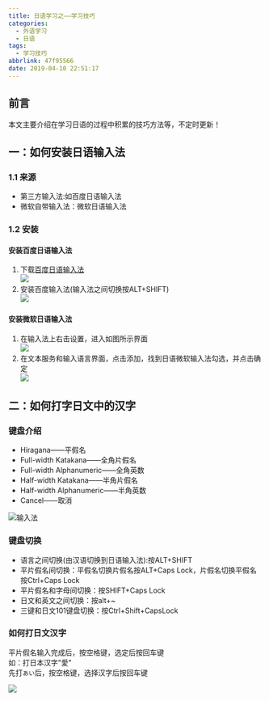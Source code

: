 ```yaml
---
title: 日语学习之——学习技巧
categories:
  - 外语学习
  - 日语
tags:
  - 学习技巧
abbrlink: 47f95566
date: 2019-04-10 22:51:17
---
```

## 前言 
本文主要介绍在学习日语的过程中积累的技巧方法等，不定时更新！

## 一：如何安装日语输入法 

### 1.1 来源 
* 第三方输入法:如百度日语输入法
* 微软自带输入法：微软日语输入法
<!--more-->

### 1.2 安装 
#### 安装百度日语输入法 
1. 下载[百度日语输入法][1]       
	![][2]  
2. 安装百度输入法(输入法之间切换按ALT+SHIFT)     
	![][3]  

#### 安装微软日语输入法   
1. 在输入法上右击设置，进入如图所示界面   
	![][4]  
2. 在文本服务和输入语言界面，点击添加，找到日语微软输入法勾选，并点击确定   
	![][5]  


## 二：如何打字日文中的汉字  

### 键盘介绍
* Hiragana——平假名 
* Full-width Katakana——全角片假名
* Full-width Alphanumeric——全角英数
* Half-width Katakana——半角片假名
* Half-width Alphanumeric——半角英数
* Cancel——取消 

![输入法][8]　　　

### 键盘切换 
* 语言之间切换(由汉语切换到日语输入法):按ALT+SHIFT
* 平片假名间切换：平假名切换片假名按ALT+Caps Lock，片假名切换平假名按Ctrl+Caps Lock
* 平片假名和字母间切换：按SHIFT+Caps Lock
* 日文和英文之间切换：按alt+~
* 三键和日文101键盘切换：按Ctrl+Shift+CapsLock      


###  如何打日文汉字 

平片假名输入完成后，按空格键，选定后按回车键      
如：打日本汉字"愛"   
先打```あい```后，按空格键，选择汉字后按回车键     

![][9]   




[1]: http://ime.baidu.jp/type/
[2]: https://fastly.jsdelivr.net/gh/PGzxc/CDN@master/blog-image/japan-baidu-shurufa.png
[3]: https://fastly.jsdelivr.net/gh/PGzxc/CDN@master/blog-image/japan-baidu-view.png
[4]: https://fastly.jsdelivr.net/gh/PGzxc/CDN@master/blog-image/japan-language-setting.png
[5]: https://fastly.jsdelivr.net/gh/PGzxc/CDN@master/blog-image/japan-add-language-japan.png
[8]: https://fastly.jsdelivr.net/gh/PGzxc/CDN@master/blog-image/japan-typewriting.png
[9]: https://fastly.jsdelivr.net/gh/PGzxc/CDN@master/blog-image/japan-hanzi-use.png